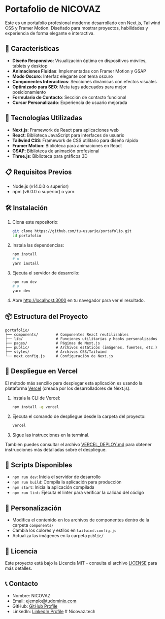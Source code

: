 # Portafolio de NICOVAZ

Este es un portafolio profesional moderno desarrollado con Next.js, Tailwind CSS y Framer Motion. Diseñado para mostrar proyectos, habilidades y experiencia de forma elegante e interactiva.

## 🚀 Características

- **Diseño Responsivo**: Visualización óptima en dispositivos móviles, tablets y desktop
- **Animaciones Fluidas**: Implementadas con Framer Motion y GSAP
- **Modo Oscuro**: Interfaz elegante con tema oscuro
- **Componentes Interactivos**: Secciones dinámicas con efectos visuales
- **Optimizado para SEO**: Meta tags adecuados para mejor posicionamiento
- **Formulario de Contacto**: Sección de contacto funcional
- **Cursor Personalizado**: Experiencia de usuario mejorada

## 🔧 Tecnologías Utilizadas

- **Next.js**: Framework de React para aplicaciones web
- **React**: Biblioteca JavaScript para interfaces de usuario
- **Tailwind CSS**: Framework de CSS utilitario para diseño rápido
- **Framer Motion**: Biblioteca para animaciones en React
- **GSAP**: Biblioteca de animación profesional
- **Three.js**: Biblioteca para gráficos 3D

## 📋 Requisitos Previos

- Node.js (v14.0.0 o superior)
- npm (v6.0.0 o superior) o yarn

## 🛠️ Instalación

1. Clona este repositorio:
   ```bash
   git clone https://github.com/tu-usuario/portafolio.git
   cd portafolio
   ```

2. Instala las dependencias:
   ```bash
   npm install
   # o
   yarn install
   ```

3. Ejecuta el servidor de desarrollo:
   ```bash
   npm run dev
   # o
   yarn dev
   ```

4. Abre [http://localhost:3000](http://localhost:3000) en tu navegador para ver el resultado.

## 📦 Estructura del Proyecto

```
portafolio/
├── components/        # Componentes React reutilizables
├── lib/               # Funciones utilitarias y hooks personalizados
├── pages/             # Páginas de Next.js
├── public/            # Archivos estáticos (imágenes, fuentes, etc.)
├── styles/            # Archivos CSS/Tailwind
└── next.config.js     # Configuración de Next.js
```

## 🚀 Despliegue en Vercel

El método más sencillo para desplegar esta aplicación es usando la plataforma [Vercel](https://vercel.com) (creada por los desarrolladores de Next.js).

1. Instala la CLI de Vercel:
   ```bash
   npm install -g vercel
   ```

2. Ejecuta el comando de despliegue desde la carpeta del proyecto:
   ```bash
   vercel
   ```

3. Sigue las instrucciones en la terminal.

También puedes consultar el archivo [VERCEL_DEPLOY.md](./VERCEL_DEPLOY.md) para obtener instrucciones más detalladas sobre el despliegue.

## 🔄 Scripts Disponibles

- `npm run dev`: Inicia el servidor de desarrollo
- `npm run build`: Compila la aplicación para producción
- `npm start`: Inicia la aplicación compilada
- `npm run lint`: Ejecuta el linter para verificar la calidad del código

## 🎨 Personalización

- Modifica el contenido en los archivos de componentes dentro de la carpeta `components/`
- Cambia los colores y estilos en `tailwind.config.js`
- Actualiza las imágenes en la carpeta `public/`

## 📝 Licencia

Este proyecto está bajo la Licencia MIT - consulta el archivo [LICENSE](LICENSE) para más detalles.

## 📞 Contacto

- Nombre: NICOVAZ
- Email: ejemplo@tudominio.com
- GitHub: [GitHub Profile](https://github.com/tuusuario)
- LinkedIn: [LinkedIn Profile](https://linkedin.com/in/tuusuario)
#   N i c o v a z . t e c h  
 